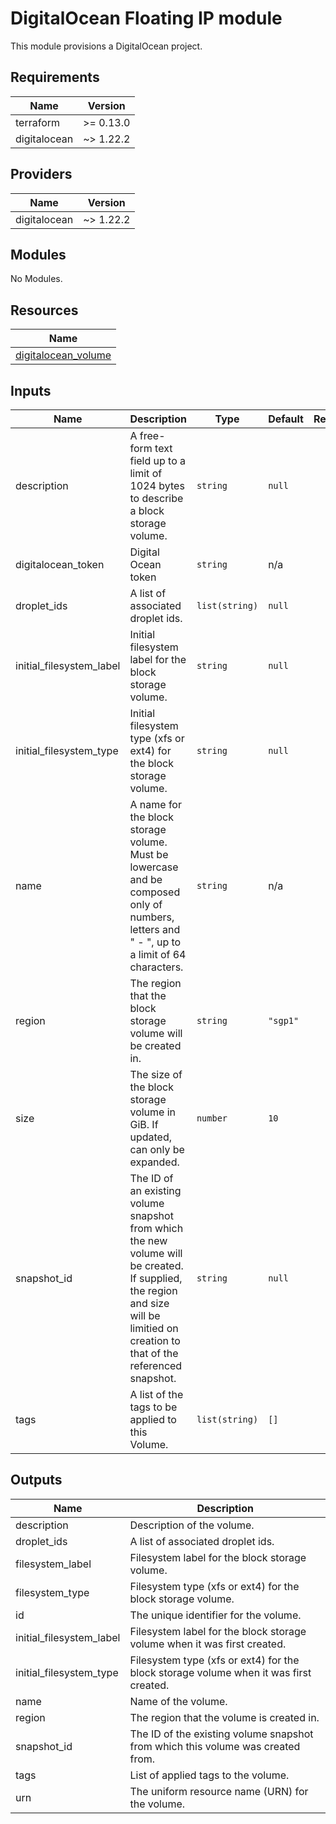 # DigitalOcean Floating IP module

This module provisions a DigitalOcean project.

<!-- BEGINNING OF PRE-COMMIT-TERRAFORM DOCS HOOK -->
## Requirements

| Name         | Version   |
| ------------ | --------- |
| terraform    | >= 0.13.0 |
| digitalocean | ~> 1.22.2 |

## Providers

| Name         | Version   |
| ------------ | --------- |
| digitalocean | ~> 1.22.2 |

## Modules

No Modules.

## Resources

| Name                                                                                                                  |
| --------------------------------------------------------------------------------------------------------------------- |
| [digitalocean_volume](https://registry.terraform.io/providers/digitalocean/digitalocean/latest/docs/resources/volume) |

## Inputs

| Name                       | Description                                                                                                                                                                        | Type           | Default  | Required |
| -------------------------- | ---------------------------------------------------------------------------------------------------------------------------------------------------------------------------------- | -------------- | -------- | :------: |
| description                | A free-form text field up to a limit of 1024 bytes to describe a block storage volume.                                                                                             | `string`       | `null`   |    no    |
| digitalocean\_token        | Digital Ocean token                                                                                                                                                                | `string`       | n/a      |   yes    |
| droplet\_ids               | A list of associated droplet ids.                                                                                                                                                  | `list(string)` | `null`   |    no    |
| initial\_filesystem\_label | Initial filesystem label for the block storage volume.                                                                                                                             | `string`       | `null`   |    no    |
| initial\_filesystem\_type  | Initial filesystem type (xfs or ext4) for the block storage volume.                                                                                                                | `string`       | `null`   |    no    |
| name                       | A name for the block storage volume. Must be lowercase and be composed only of numbers, letters and " - ", up to a limit of 64 characters.                                         | `string`       | n/a      |   yes    |
| region                     | The region that the block storage volume will be created in.                                                                                                                       | `string`       | `"sgp1"` |    no    |
| size                       | The size of the block storage volume in GiB. If updated, can only be expanded.                                                                                                     | `number`       | `10`     |    no    |
| snapshot\_id               | The ID of an existing volume snapshot from which the new volume will be created. If supplied, the region and size will be limitied on creation to that of the referenced snapshot. | `string`       | `null`   |    no    |
| tags                       | A list of the tags to be applied to this Volume.                                                                                                                                   | `list(string)` | `[]`     |    no    |

## Outputs

| Name                       | Description                                                                           |
| -------------------------- | ------------------------------------------------------------------------------------- |
| description                | Description of the volume.                                                            |
| droplet\_ids               | A list of associated droplet ids.                                                     |
| filesystem\_label          | Filesystem label for the block storage volume.                                        |
| filesystem\_type           | Filesystem type (xfs or ext4) for the block storage volume.                           |
| id                         | The unique identifier for the volume.                                                 |
| initial\_filesystem\_label | Filesystem label for the block storage volume when it was first created.              |
| initial\_filesystem\_type  | Filesystem type (xfs or ext4) for the block storage volume when it was first created. |
| name                       | Name of the volume.                                                                   |
| region                     | The region that the volume is created in.                                             |
| snapshot\_id               | The ID of the existing volume snapshot from which this volume was created from.       |
| tags                       | List of applied tags to the volume.                                                   |
| urn                        | The uniform resource name (URN) for the volume.                                       |

<!-- END OF PRE-COMMIT-TERRAFORM DOCS HOOK -->